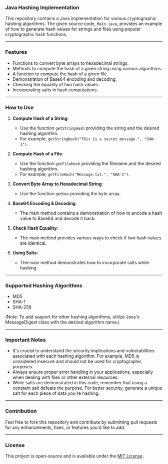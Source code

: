 ### Java Hashing Implementation

This repository contains a Java implementation for various cryptographic hashing algorithms. The given source code, `Main.java`, provides an example of how to generate hash values for strings and files using popular cryptographic hash functions.

---

### Features

- Functions to convert byte arrays to hexadecimal strings.
- Methods to compute the hash of a given string using various algorithms.
- A function to compute the hash of a given file.
- Demonstration of Base64 encoding and decoding.
- Checking the equality of two hash values.
- Incorporating salts in hash computations.

---

### How to Use

1. **Compute Hash of a String**: 
    - Use the function `getStringHash` providing the string and the desired hashing algorithm.
    - For example, `getStringHash("This is a secret message.", "SHA-1")`.

2. **Compute Hash of a File**:
    - Use the function `getFileHash` providing the filename and the desired hashing algorithm.
    - For example, `getFileHash("Message.txt.", "SHA-1")`.

3. **Convert Byte Array to Hexadecimal String**:
    - Use the function `getHex` providing the byte array.

4. **Base64 Encoding & Decoding**:
    - The main method contains a demonstration of how to encode a hash value to Base64 and decode it back.

5. **Check Hash Equality**:
    - The main method provides various ways to check if two hash values are identical.

6. **Using Salts**:
    - The main method demonstrates how to incorporate salts while hashing.

---

### Supported Hashing Algorithms

- MD5
- SHA-1
- SHA-256

(Note: To add support for other hashing algorithms, utilize Java's MessageDigest class with the desired algorithm name.)

---

### Important Notes

- It's crucial to understand the security implications and vulnerabilities associated with each hashing algorithm. For example, MD5 is considered insecure and should not be used for cryptographic purposes.
- Always ensure proper error handling in your applications, especially when dealing with files or other external resources.
- While salts are demonstrated in this code, remember that using a constant salt defeats the purpose. For better security, generate a unique salt for each piece of data you're hashing.

---

### Contribution

Feel free to fork this repository and contribute by submitting pull requests for any enhancements, fixes, or features you'd like to add.

---

### License

This project is open-source and is available under the [MIT License](https://opensource.org/licenses/MIT).

